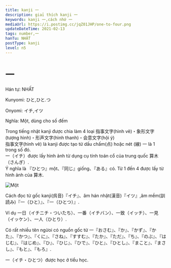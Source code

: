```yaml
---
title: kanji 一
description: giaỉ thích kanji 一
keywords: kanji 一,cách nhớ 一
mediaUrl: https://i.postimg.cc/jqZ01JHP/one-to-four.png
updateDateTime: 2021-02-13
tags: number,一
hanTu: NHẤT
postType: kanji
level: n5
---
```


# 一

Hán tự: NHẤT

Kunyomi: ひと,ひと.つ

Onyomi: イチ,イツ

Nghĩa: Một, dùng cho số đếm

Trong tiếng nhật kanji được chia làm 4 loại 指事文字(hình vẽ)・象形文字(tượng hình)・形声文字(hình thanh)・会意文字(hội ý)  
指事文字(hình vẽ) là kanji được tạo từ dấu chấm(点) hoặc nét (線) 一 là 1 trong số đó.  
一（イチ）được lấy hình ảnh từ dụng cụ tính toán cổ của trung quốc 算木（さんぎ）.  
Ý nghĩa là 『ひとつ』một、『同じ』giống、『ある』có. Từ 1 đến 4 được lấy từ hình ảnh của 算木.

![Một](https://huusennarare.cocolog-nifty.com/blog/images/2016/08/11/photo_12.jpg "Một")

Cách đọc từ gốc kanji(呉音)『イチ』、âm hán nhật(漢音)『イツ』,âm mềm(訓読み)『一（ひと）』、『一（ひとつ）』.

Ví dụ 一日（イチニチ・ついたち）、一番（イチバン）、一致（イッチ）、一見（イッケン）、一人（ひとり）.

Có rất nhiều tên ngừoi có nguồn gốc từ 一『おさむ』、『か』、『かず』、『かた』、『かつ』、『くに』、『さね』、『すすむ』、『たか』、『ただ』、『ち』、『のぶ』、『はじむ』、『はじめ』、『ひ』、『ひじ』、『ひで』、『ひと』、『ひとし』、『まこと』、『まさし』、『もと』、『もろ』.

一（イチ・ひとつ）được học ở tiểu học.